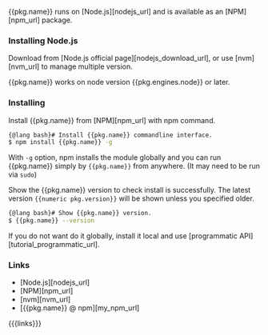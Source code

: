 {{pkg.name}} runs on [Node.js][nodejs_url] and is available as an [NPM][npm_url] package.

### Installing Node.js

Download from [Node.js official page][nodejs_download_url], or use [nvm][nvm_url] to manage multiple version.

{{pkg.name}} works on node version {{pkg.engines.node}} or later.


### Installing

Install {{pkg.name}} from [NPM][npm_url] with npm command.

```bash
{@lang bash}# Install {{pkg.name}} commandline interface.
$ npm install {{pkg.name}} -g
```

With `-g` option, npm installs the module globally and you can run {{pkg.name}} simply by `{{pkg.name}}` from anywhere.
(It may need to be run via `sudo`)

Show the {{pkg.name}} version to check install is successfully.
The latest version `{{numeric pkg.version}}` will be shown unless you specified older.

```bash
{@lang bash}# Show {{pkg.name}} version.
$ {{pkg.name}} --version
```

If you do not want do it globally, install it local and use [programmatic API][tutorial_programmatic_url].


### Links
+ [Node.js][nodejs_url]
+ [NPM][npm_url]
+ [nvm][nvm_url]
+ [{{pkg.name}} @ npm][my_npm_url]


{{{links}}}